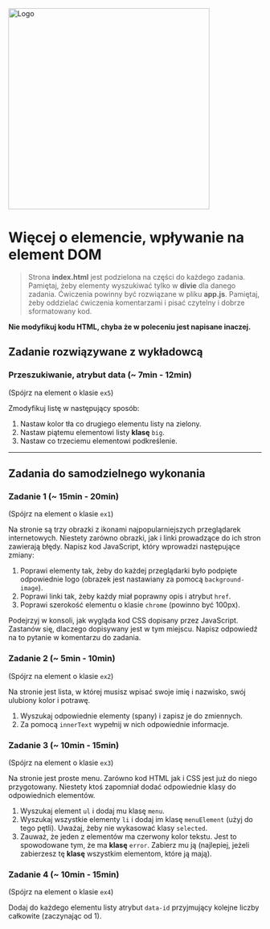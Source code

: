 <img alt="Logo" src="http://coderslab.pl/svg/logo-coderslab.svg" width="400">

# Więcej o elemencie, wpływanie na element DOM

> Strona **index.html** jest podzielona na części do każdego zadania.
Pamiętaj, żeby elementy wyszukiwać tylko w **divie** dla danego zadania.
Ćwiczenia powinny być rozwiązane w pliku **app.js**.
Pamiętaj, żeby oddzielać ćwiczenia komentarzami i pisać czytelny i dobrze sformatowany kod.

**Nie modyfikuj kodu HTML, chyba że w poleceniu jest napisane inaczej.**

## Zadanie rozwiązywane z wykładowcą

### Przeszukiwanie, atrybut data  (~ 7min - 12min)

(Spójrz na element o klasie ```ex5```)

Zmodyfikuj listę w następujący sposób:
1. Nastaw kolor tła co drugiego elementu listy na zielony.
2. Nastaw piątemu elementowi listy **klasę** ```big```.
3. Nastaw co trzeciemu elementowi podkreślenie.

-------------------------------------------------------------------------------

## Zadania do samodzielnego wykonania

### Zadanie 1  (~ 15min - 20min)
(Spójrz na element o klasie ```ex1```)

Na stronie są trzy obrazki z ikonami najpopularniejszych przeglądarek internetowych. Niestety zarówno obrazki, jak i linki prowadzące do ich stron zawierają błędy.
Napisz kod JavaScript, który wprowadzi następujące zmiany:
1. Poprawi elementy tak, żeby do każdej przeglądarki było podpięte odpowiednie logo (obrazek jest nastawiany za pomocą ```background-image```).
2. Poprawi linki tak, żeby każdy miał poprawny opis i atrybut ```href```.
3. Poprawi szerokość elementu o klasie ```chrome``` (powinno być 100px).

Podejrzyj w konsoli, jak wygląda kod CSS dopisany przez JavaScript. Zastanów się, dlaczego dopisywany jest w tym miejscu.
Napisz odpowiedź na to pytanie w komentarzu do zadania.


### Zadanie 2 (~ 5min - 10min)
(Spójrz na element o klasie ```ex2```)

Na stronie jest lista, w której musisz wpisać swoje imię i nazwisko, swój ulubiony kolor i potrawę.
1. Wyszukaj odpowiednie elementy (spany) i zapisz je do  zmiennych.
2. Za pomocą ```innerText``` wypełnij w nich odpowiednie informacje.

### Zadanie 3 (~ 10min - 15min)
(Spójrz na element o klasie ```ex3```)

Na stronie jest proste menu. Zarówno kod HTML jak i CSS jest już do niego przygotowany. Niestety ktoś zapomniał dodać odpowiednie klasy do odpowiednich elementów.
1. Wyszukaj element ```ul``` i dodaj mu klasę ```menu```.
2. Wyszukaj wszystkie elementy ```li``` i dodaj im klasę ```menuElement``` (użyj do tego pętli). Uważaj, żeby nie wykasować klasy ```selected```.
3. Zauważ, że jeden z elementów ma czerwony kolor tekstu. Jest to spowodowane tym, że ma **klasę** ```error```. Zabierz mu ją (najlepiej, jeżeli zabierzesz tę **klasę** wszystkim elementom, które ją mają).

### Zadanie 4 (~ 10min - 15min)
(Spójrz na element o klasie ```ex4```)

Dodaj do każdego elementu listy atrybut ```data-id``` przyjmujący kolejne liczby całkowite (zaczynając od 1). 
